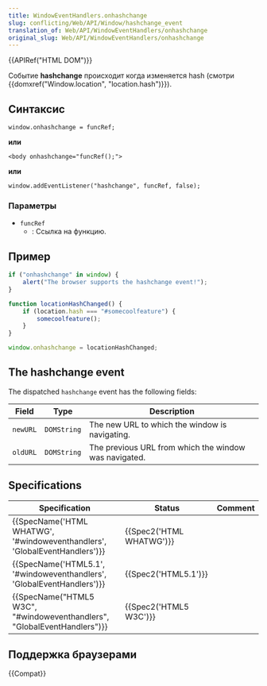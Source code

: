 ```yaml
---
title: WindowEventHandlers.onhashchange
slug: conflicting/Web/API/Window/hashchange_event
translation_of: Web/API/WindowEventHandlers/onhashchange
original_slug: Web/API/WindowEventHandlers/onhashchange
---
```


{{APIRef("HTML DOM")}}

Событие **hashchange** происходит когда изменяется hash (смотри {{domxref("Window.location", "location.hash")}}).

## Синтаксис

```
window.onhashchange = funcRef;
```

**или**

```
<body onhashchange="funcRef();">
```

**или**

```
window.addEventListener("hashchange", funcRef, false);
```

### Параметры

- `funcRef`
  - : Ссылка на функцию.

## Пример

```js
if ("onhashchange" in window) {
    alert("The browser supports the hashchange event!");
}

function locationHashChanged() {
    if (location.hash === "#somecoolfeature") {
        somecoolfeature();
    }
}

window.onhashchange = locationHashChanged;
```

## The hashchange event

The dispatched `hashchange` event has the following fields:

| Field    | Type        | Description                                           |
| -------- | ----------- | ----------------------------------------------------- |
| `newURL` | `DOMString` | The new URL to which the window is navigating.        |
| `oldURL` | `DOMString` | The previous URL from which the window was navigated. |

## Specifications

| Specification                                                                                        | Status                           | Comment |
| ---------------------------------------------------------------------------------------------------- | -------------------------------- | ------- |
| {{SpecName('HTML WHATWG', '#windoweventhandlers', 'GlobalEventHandlers')}} | {{Spec2('HTML WHATWG')}} |         |
| {{SpecName('HTML5.1', '#windoweventhandlers', 'GlobalEventHandlers')}}         | {{Spec2('HTML5.1')}}     |         |
| {{SpecName("HTML5 W3C", "#windoweventhandlers", "GlobalEventHandlers")}}     | {{Spec2('HTML5 W3C')}}     |         |

## Поддержка браузерами

{{Compat}}
